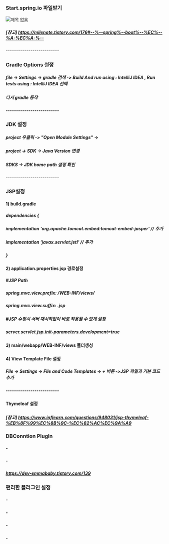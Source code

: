 ### Start.spring.io 파일받기
![제목 없음](https://github.com/EDU-MY-GROUP/EDU_SPRING_BOOT/assets/84259104/d2459980-0822-42e0-a2d7-81c71d571c64)


##### [참고] https://milenote.tistory.com/176#--%--spring%--boot%--%EC%--%A-%EC%A-%--
##### --------------------------
### Gradle Options 설정
##### file -> Settings -> gradle 검색 -> Build And run using : IntelliJ IDEA , Run tests using : IntelliJ IDEA 선택
##### 다시 gradle 동작
##### --------------------------
### JDK 설정
#####  project 우클릭 ->  "Open Module Settings" -> 
#####  project -> SDK -> Java Version 변경
#####  SDKS -> JDK home path 설정 확인
##### --------------------------
### JSP설정
#### 1) build.gradle
##### dependencies {
##### implementation 'org.apache.tomcat.embed:tomcat-embed-jasper' // 추가
##### implementation 'javax.servlet:jstl' // 추가
##### }
#### 2) application.properties jsp 경로설정
##### #JSP Path
##### spring.mvc.view.prefix: /WEB-INF/views/
##### spring.mvc.view.suffix: .jsp
##### #JSP 수정시 서버 재시작없이 바로 적용될 수 있게 설정
##### server.servlet.jsp.init-parameters.development=true
#### 3) main/webapp/WEB-INF/views 폴더생성
##### 
#### 4) View Template File 설정
##### File -> Settings -> File and Code Templates -> + 버튼 ->JSP 파일과 기본 코드 추가
##### -------------------------- 

#### Thymeleaf 설정
##### 
##### 
##### [참고] https://www.inflearn.com/questions/948031/jsp-thymeleaf-%EB%8F%99%EC%8B%9C-%EC%82%AC%EC%9A%A9

### DBConntion PlugIn
##### - 
##### -


##### https://dev-emmababy.tistory.com/139
### 편리한 플러그인 설정
##### - 
##### -
 





###
##### - 
##### - 






